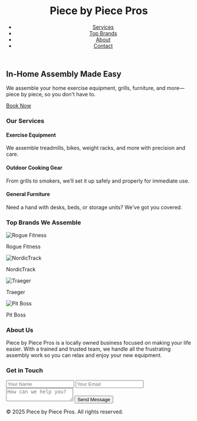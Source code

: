 <!DOCTYPE html><html lang="en">
<head>
  <meta charset="UTF-8" />
  <meta name="viewport" content="width=device-width, initial-scale=1.0" />
  <title>Piece by Piece Pros</title>
  <link href="https://cdn.jsdelivr.net/npm/tailwindcss@2.2.19/dist/tailwind.min.css" rel="stylesheet">
</head>
<body class="bg-gray-100 text-gray-800">
  <header class="bg-blue-600 text-white p-6">
    <div class="max-w-6xl mx-auto flex justify-between items-center">
      <h1 class="text-2xl font-bold">Piece by Piece Pros</h1>
      <nav>
        <ul class="flex space-x-4">
          <li><a href="#services" class="hover:underline">Services</a></li>
          <li><a href="#brands" class="hover:underline">Top Brands</a></li>
          <li><a href="#about" class="hover:underline">About</a></li>
          <li><a href="#contact" class="hover:underline">Contact</a></li>
        </ul>
      </nav>
    </div>
  </header>  <section class="bg-white py-20 text-center">
    <div class="max-w-4xl mx-auto">
      <h2 class="text-4xl font-bold mb-4">In-Home Assembly Made Easy</h2>
      <p class="text-lg text-gray-700 mb-6">We assemble your home exercise equipment, grills, furniture, and more—piece by piece, so you don't have to.</p>
      <a href="#contact" class="bg-blue-600 text-white px-6 py-3 rounded-full hover:bg-blue-700">Book Now</a>
    </div>
  </section>  <section id="services" class="py-16 bg-gray-200">
    <div class="max-w-6xl mx-auto px-4">
      <h3 class="text-3xl font-semibold mb-8 text-center">Our Services</h3>
      <div class="grid grid-cols-1 md:grid-cols-3 gap-8">
        <div class="bg-white p-6 rounded shadow">
          <h4 class="text-xl font-semibold mb-2">Exercise Equipment</h4>
          <p>We assemble treadmills, bikes, weight racks, and more with precision and care.</p>
        </div>
        <div class="bg-white p-6 rounded shadow">
          <h4 class="text-xl font-semibold mb-2">Outdoor Cooking Gear</h4>
          <p>From grills to smokers, we’ll set it up safely and properly for immediate use.</p>
        </div>
        <div class="bg-white p-6 rounded shadow">
          <h4 class="text-xl font-semibold mb-2">General Furniture</h4>
          <p>Need a hand with desks, beds, or storage units? We've got you covered.</p>
        </div>
      </div>
    </div>
  </section>  <section id="brands" class="py-16 bg-white">
    <div class="max-w-6xl mx-auto px-4">
      <h3 class="text-3xl font-semibold text-center mb-8">Top Brands We Assemble</h3>
      <div class="grid grid-cols-2 md:grid-cols-4 gap-8 text-center">
        <div class="bg-gray-100 p-4 rounded shadow">
          <img src="https://upload.wikimedia.org/wikipedia/commons/thumb/f/f5/Rogue_Fitness_logo.svg/512px-Rogue_Fitness_logo.svg.png" alt="Rogue Fitness" class="mx-auto h-12 mb-2">
          <p class="text-lg font-medium">Rogue Fitness</p>
        </div>
        <div class="bg-gray-100 p-4 rounded shadow">
          <img src="https://upload.wikimedia.org/wikipedia/en/thumb/3/3d/NordicTrack_logo.svg/512px-NordicTrack_logo.svg.png" alt="NordicTrack" class="mx-auto h-12 mb-2">
          <p class="text-lg font-medium">NordicTrack</p>
        </div>
        <div class="bg-gray-100 p-4 rounded shadow">
          <img src="https://upload.wikimedia.org/wikipedia/commons/thumb/d/da/Traeger_logo.svg/512px-Traeger_logo.svg.png" alt="Traeger" class="mx-auto h-12 mb-2">
          <p class="text-lg font-medium">Traeger</p>
        </div>
        <div class="bg-gray-100 p-4 rounded shadow">
          <img src="https://upload.wikimedia.org/wikipedia/commons/thumb/e/e3/Pit_Boss_Grills_logo.svg/512px-Pit_Boss_Grills_logo.svg.png" alt="Pit Boss" class="mx-auto h-12 mb-2">
          <p class="text-lg font-medium">Pit Boss</p>
        </div>
      </div>
    </div>
  </section>  <section id="about" class="py-16 bg-white">
    <div class="max-w-4xl mx-auto px-4 text-center">
      <h3 class="text-3xl font-semibold mb-4">About Us</h3>
      <p class="text-lg text-gray-700">Piece by Piece Pros is a locally owned business focused on making your life easier. With a trained and trusted team, we handle all the frustrating assembly work so you can relax and enjoy your new equipment.</p>
    </div>
  </section>  <section id="contact" class="py-16 bg-blue-50">
    <div class="max-w-4xl mx-auto px-4">
      <h3 class="text-3xl font-semibold text-center mb-6">Get in Touch</h3>
      <form class="bg-white p-6 rounded shadow space-y-4">
        <input type="text" placeholder="Your Name" class="w-full border p-3 rounded" />
        <input type="email" placeholder="Your Email" class="w-full border p-3 rounded" />
        <textarea placeholder="How can we help you?" class="w-full border p-3 rounded h-32"></textarea>
        <button class="bg-blue-600 text-white px-6 py-3 rounded hover:bg-blue-700">Send Message</button>
      </form>
    </div>
  </section>  <footer class="bg-blue-600 text-white text-center p-4">
    <p>&copy; 2025 Piece by Piece Pros. All rights reserved.</p>
  </footer>
</body>
</html>
